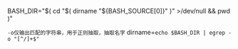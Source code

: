 BASH_DIR="$( cd "$( dirname "${BASH_SOURCE[0]}"  )" >/dev/null && pwd  )"

` -o仅输出匹配的字符串，用于正则抽取，抽取名字 `
dirname=`echo $BASH_DIR | egrep -o "[^/]+$"`
